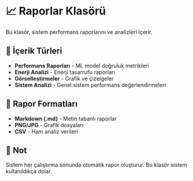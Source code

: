 # 📈 Raporlar Klasörü

Bu klasör, sistem performans raporlarını ve analizleri içerir.

## 📁 İçerik Türleri

- **Performans Raporları** - ML model doğruluk metrikleri
- **Enerji Analizi** - Enerji tasarrufu raporları
- **Görselleştirmeler** - Grafik ve çizelgeler
- **Sistem Analizi** - Genel sistem performans değerlendirmeleri

## 🎯 Rapor Formatları

- **Markdown (.md)** - Metin tabanlı raporlar
- **PNG/JPG** - Grafik dosyaları
- **CSV** - Ham analiz verileri

## 📝 Not

Sistem her çalıştırma sonunda otomatik rapor oluşturur. Bu klasör sistem kullanıldıkça dolar.
